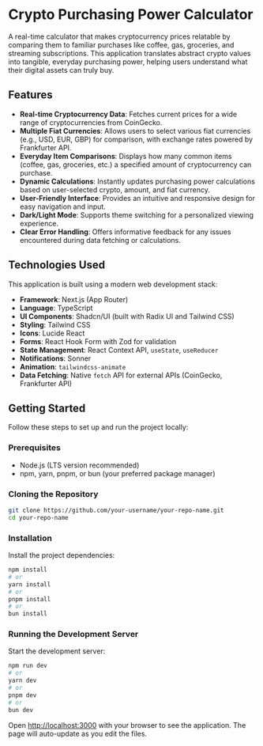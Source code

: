 # Crypto Purchasing Power Calculator

A real-time calculator that makes cryptocurrency prices relatable by comparing them to familiar purchases like coffee, gas, groceries, and streaming subscriptions. This application translates abstract crypto values into tangible, everyday purchasing power, helping users understand what their digital assets can truly buy.

## Features

*   **Real-time Cryptocurrency Data**: Fetches current prices for a wide range of cryptocurrencies from CoinGecko.
*   **Multiple Fiat Currencies**: Allows users to select various fiat currencies (e.g., USD, EUR, GBP) for comparison, with exchange rates powered by Frankfurter API.
*   **Everyday Item Comparisons**: Displays how many common items (coffee, gas, groceries, etc.) a specified amount of cryptocurrency can purchase.
*   **Dynamic Calculations**: Instantly updates purchasing power calculations based on user-selected crypto, amount, and fiat currency.
*   **User-Friendly Interface**: Provides an intuitive and responsive design for easy navigation and input.
*   **Dark/Light Mode**: Supports theme switching for a personalized viewing experience.
*   **Clear Error Handling**: Offers informative feedback for any issues encountered during data fetching or calculations.

## Technologies Used

This application is built using a modern web development stack:

*   **Framework**: Next.js (App Router)
*   **Language**: TypeScript
*   **UI Components**: Shadcn/UI (built with Radix UI and Tailwind CSS)
*   **Styling**: Tailwind CSS
*   **Icons**: Lucide React
*   **Forms**: React Hook Form with Zod for validation
*   **State Management**: React Context API, `useState`, `useReducer`
*   **Notifications**: Sonner
*   **Animation**: `tailwindcss-animate`
*   **Data Fetching**: Native `fetch` API for external APIs (CoinGecko, Frankfurter API)

## Getting Started

Follow these steps to set up and run the project locally:

### Prerequisites

*   Node.js (LTS version recommended)
*   npm, yarn, pnpm, or bun (your preferred package manager)

### Cloning the Repository

```bash
git clone https://github.com/your-username/your-repo-name.git
cd your-repo-name
```

### Installation

Install the project dependencies:

```bash
npm install
# or
yarn install
# or
pnpm install
# or
bun install
```

### Running the Development Server

Start the development server:

```bash
npm run dev
# or
yarn dev
# or
pnpm dev
# or
bun dev
```

Open [http://localhost:3000](http://localhost:3000) with your browser to see the application. The page will auto-update as you edit the files.

